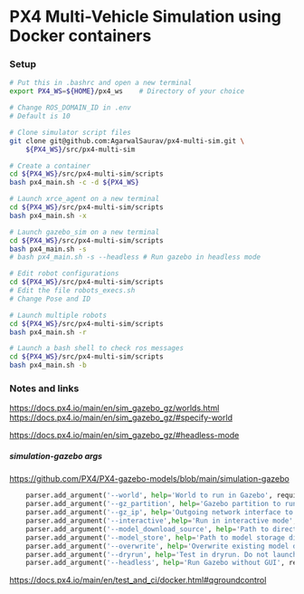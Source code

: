 # PX4 Multi-Vehicle Simulation using Docker containers

### Setup

```bash
# Put this in .bashrc and open a new terminal
export PX4_WS=${HOME}/px4_ws    # Directory of your choice
```

```bash
# Change ROS_DOMAIN_ID in .env
# Default is 10
```

``` bash
# Clone simulator script files
git clone git@github.com:AgarwalSaurav/px4-multi-sim.git \
    ${PX4_WS}/src/px4-multi-sim
```

```bash
# Create a container
cd ${PX4_WS}/src/px4-multi-sim/scripts
bash px4_main.sh -c -d ${PX4_WS}
```

```bash
# Launch xrce_agent on a new terminal
cd ${PX4_WS}/src/px4-multi-sim/scripts
bash px4_main.sh -x
```

```bash
# Launch gazebo_sim on a new terminal
cd ${PX4_WS}/src/px4-multi-sim/scripts
bash px4_main.sh -s
# bash px4_main.sh -s --headless # Run gazebo in headless mode
```

```bash
# Edit robot configurations
cd ${PX4_WS}/src/px4-multi-sim/scripts
# Edit the file robots_execs.sh
# Change Pose and ID
```

```bash
# Launch multiple robots
cd ${PX4_WS}/src/px4-multi-sim/scripts
bash px4_main.sh -r
```

```bash
# Launch a bash shell to check ros messages
cd ${PX4_WS}/src/px4-multi-sim/scripts
bash px4_main.sh -b
```

### Notes and links

https://docs.px4.io/main/en/sim_gazebo_gz/worlds.html
https://docs.px4.io/main/en/sim_gazebo_gz/#specify-world


https://docs.px4.io/main/en/sim_gazebo_gz/#headless-mode

##### simulation-gazebo args
https://github.com/PX4/PX4-gazebo-models/blob/main/simulation-gazebo
```python
    parser.add_argument('--world', help='World to run in Gazebo', required=False, default="default")
    parser.add_argument('--gz_partition', help='Gazebo partition to run in', required=False)
    parser.add_argument('--gz_ip', help='Outgoing network interface to use for traffic',required=False)
    parser.add_argument('--interactive',help='Run in interactive mode', required=False, default=False, action='store_true')
    parser.add_argument('--model_download_source', help='Path to directory containing model files', required=False, default=DEFAULT_DOWNLOAD_DIR)
    parser.add_argument('--model_store', help='Path to model storage directory', required=False, default="~/.simulation-gazebo")
    parser.add_argument('--overwrite', help='Overwrite existing model directories', required=False, default=False, action='store_true')
    parser.add_argument('--dryrun', help='Test in dryrun. Do not launch gazebo', required=False, default=False, action='store_true')
    parser.add_argument('--headless', help='Run Gazebo without GUI', required=False, default=False, action='store_true')
```

https://docs.px4.io/main/en/test_and_ci/docker.html#qgroundcontrol
